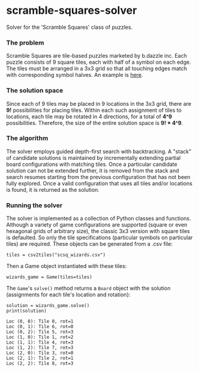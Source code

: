 # scramble-squares-solver
Solver for the 'Scramble Squares' class of puzzles.

### The problem
Scramble Squares are tile-based puzzles marketed by b.dazzle inc.  Each puzzle consists of 9 square tiles, each with half of a symbol on each edge.
The tiles must be arranged in a 3x3 grid so that all touching edges match with corresponding symbol halves.
An example is [here](https://www.amazon.com/Dazzle-Wizard-Dragons-Scramble-Squares/dp/B000BTBDRY).

### The solution space
Since each of 9 tiles may be placed in 9 locations in the 3x3 grid, there are **9!** possibilities for placing tiles.  Within each such assignment of tiles
to locations, each tile may be rotated in 4 directions, for a total of **4^9** possibilities.  Therefore, the size of the entire solution space is
**9! * 4^9**.  

### The algorithm
The solver employs guided depth-first search with backtracking.  A "stack" of candidate solutions is maintained by incrementally extending partial
board configurations with matching tiles.  Once a particular candidate solution can not be extended further, it is removed from the stack
and search resumes starting from the previous configuration that has not been fully explored.  Once a valid configuration that uses all tiles
and/or locations is found, it is returned as the solution.

### Running the solver
The solver is implemented as a collection of Python classes and functions.  Although a variety of game configurations are supported
(square or even hexagonal grids of arbitrary size), the classic 3x3 version with square tiles is defaulted.  So only the tile
specifications (particular symbols on particular tiles) are required.  These objects can be generated from a .csv file:
    
    tiles = csv2tiles("scsq_wizards.csv")
    
Then a Game object instantiated with these tiles:

    wizards_game = Game(tiles=tiles)

The `Game`'s `solve()` method returns a `Board` object with the solution (assignments for each tile's location and rotation):

    solution = wizards_game.solve()
    print(solution)

    Loc (0, 0): Tile 0, rot=1
    Loc (0, 1): Tile 6, rot=0
    Loc (0, 2): Tile 5, rot=3
    Loc (1, 0): Tile 1, rot=2
    Loc (1, 1): Tile 4, rot=3
    Loc (1, 2): Tile 7, rot=3
    Loc (2, 0): Tile 3, rot=0
    Loc (2, 1): Tile 2, rot=1
    Loc (2, 2): Tile 8, rot=3
